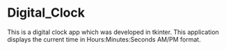 # Digital_Clock
This is a digital clock app which was developed in tkinter. This application displays the current time in Hours:Minutes:Seconds AM/PM format.

